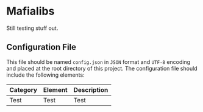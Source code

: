 # Mafialibs

Still testing stuff out.

## Configuration File
This file should be named `config.json` in `JSON` format and `UTF-8` encoding and placed at the root directory of this project.
The configuration file should include the following elements:

|Category    |Element   |Description|
|-------     |-------   |---------- |
|Test        |Test      |Test       |
